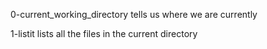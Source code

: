 0-current_working_directory tells us where we are currently

1-listit lists all the files in the current directory
